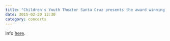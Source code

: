 ```yaml
---
title: "Children's Youth Theater Santa Cruz presents the award winning Broadway play \"Beauty and the Beast.\""
date: 2015-02-20 12:30
category: concerts
---
```

Info [here](http://www.cytsantacruz.org/shows/Disneys-Beauty-and-the-Beast-15).

